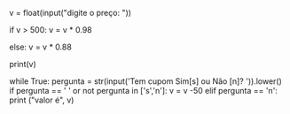 v = float(input("digite o preço: "))

if v > 500:
    v = v * 0.98

else:
     v = v * 0.88


print(v)

while True:
     pergunta = str(input('Tem cupom Sim[s] ou Não [n]? ')).lower()
     if pergunta == ' ' or not pergunta in ['s','n']:
        v = v -50
     elif pergunta == 'n':
         print ("valor é", v)
